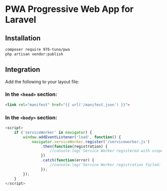 # PWA Progressive Web App for Laravel

## Installation

```bash
composer require 976-tuna/pwa
php artisan vendor:publish
```

## Integration

Add the following to your layout file:

### In the `<head>` section:
```html
<link rel="manifest" href="{{ url('/manifest.json') }}">
```

### In the `<body>` section:
```javascript
<script>
    if ('serviceWorker' in navigator) {
        window.addEventListener('load', function() {
            navigator.serviceWorker.register('/serviceworker.js')
                .then(function(registration) {
                    //console.log('Service Worker registered with scope:', registration.scope);
                })
                .catch(function(error) {
                    //console.log('Service Worker registration failed:', error);
                });
        });
    }
</script>